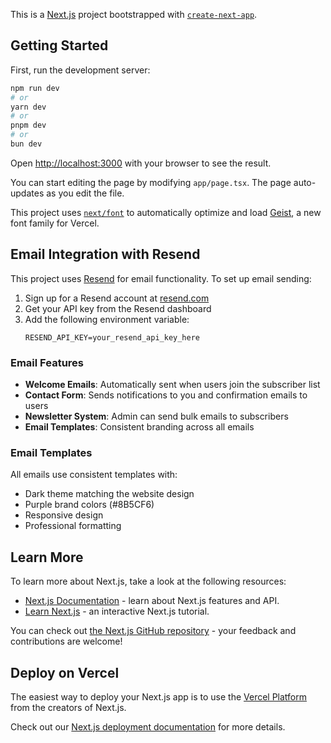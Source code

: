 This is a [Next.js](https://nextjs.org) project bootstrapped with [`create-next-app`](https://nextjs.org/docs/app/api-reference/cli/create-next-app).

## Getting Started

First, run the development server:

```bash
npm run dev
# or
yarn dev
# or
pnpm dev
# or
bun dev
```

Open [http://localhost:3000](http://localhost:3000) with your browser to see the result.

You can start editing the page by modifying `app/page.tsx`. The page auto-updates as you edit the file.

This project uses [`next/font`](https://nextjs.org/docs/app/building-your-application/optimizing/fonts) to automatically optimize and load [Geist](https://vercel.com/font), a new font family for Vercel.

## Email Integration with Resend

This project uses [Resend](https://resend.com) for email functionality. To set up email sending:

1. Sign up for a Resend account at [resend.com](https://resend.com)
2. Get your API key from the Resend dashboard
3. Add the following environment variable:
   ```
   RESEND_API_KEY=your_resend_api_key_here
   ```

### Email Features

- **Welcome Emails**: Automatically sent when users join the subscriber list
- **Contact Form**: Sends notifications to you and confirmation emails to users
- **Newsletter System**: Admin can send bulk emails to subscribers
- **Email Templates**: Consistent branding across all emails

### Email Templates

All emails use consistent templates with:
- Dark theme matching the website design
- Purple brand colors (#8B5CF6)
- Responsive design
- Professional formatting

## Learn More

To learn more about Next.js, take a look at the following resources:

- [Next.js Documentation](https://nextjs.org/docs) - learn about Next.js features and API.
- [Learn Next.js](https://nextjs.org/learn) - an interactive Next.js tutorial.

You can check out [the Next.js GitHub repository](https://github.com/vercel/next.js) - your feedback and contributions are welcome!

## Deploy on Vercel

The easiest way to deploy your Next.js app is to use the [Vercel Platform](https://vercel.com/new?utm_medium=default-template&filter=next.js&utm_source=create-next-app&utm_campaign=create-next-app-readme) from the creators of Next.js.

Check out our [Next.js deployment documentation](https://nextjs.org/docs/app/building-your-application/deploying) for more details.
